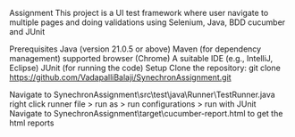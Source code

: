 Assignment
This project is a UI test framework where user navigate to multiple pages and doing validations using Selenium, Java, BDD cucumber and JUnit

Prerequisites
Java (version 21.0.5 or above)
Maven (for dependency management)
supported browser (Chrome)
A suitable IDE (e.g., IntelliJ, Eclipse)
JUnit (for running the code)
Setup
Clone the repository:
git clone https://github.com/VadapalliBalaji/SynechronAssignment.git

Navigate to SynechronAssignment\src\test\java\Runner\TestRunner.java
right click runner file > run as > run configurations > run with JUnit
Navigate to SynechronAssignment\target\cucumber-report.html to get the html reports
